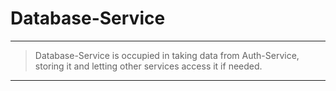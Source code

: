 # Database-Service

---

> Database-Service is occupied in taking data from Auth-Service,
> storing it and letting other services access it if needed.

---